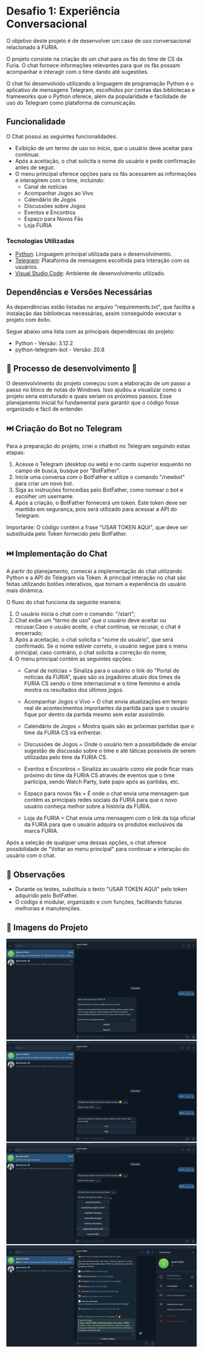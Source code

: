 # Desafio 1: Experiência Conversacional

O objetivo deste projeto é de desenvolver um caso de uso conversacional relacionado à FURIA.

O projeto consiste na criação de um chat para os fâs do time de CS da Furia. O chat fornece informações relevantes para que os fãs possam acompanhar e interagir com o time dando até sugestões.

O chat foi desenvolvido utilizando a linguagem de programação Python e o aplicativo de mensagens Telegram, escolhidos por contas das bibliotecas e frameworks que o Python oferece, além da popularidade e facilidade de uso do Telegram como plataforma de comunicação.


## Funcionalidade

O Chat possui as seguintes funcionalidades:

- Exibição de um termo de uso no início, que o usuário deve aceitar para continuar.
- Após a aceitação, o chat solicita o nome do usuário e pede confirmação antes de seguir.
- O menu principal oferece opções para os fãs acessarem as informações e interagirem com o time, incluindo:
    - Canal de notícias
    - Acompanhar Jogos ao Vivo
    - Calendário de Jogos
    - Discussões sobre Jogos
    - Eventos e Encontros
    - Espaço para Novos Fãs
    - Loja FURIA

### Tecnologias Utilizadas

* [Python](https://www.python.org/): Linguagem principal utilizada para o desenvolvimento.
* [Telegram](https://telegram.org/): Plataforma de mensagens escolhida para interação com os usuários.
* [Visual Studio Code](https://code.visualstudio.com/): Ambiente de desenvolvimento utilizado.


## Dependências e Versões Necessárias

As dependências estão listadas no arquivo "requirements.txt", que facilita a instalação das bibliotecas necessárias, assim conseguindo executar o projeto com êxito.

Segue abaixo uma lista com as principais dependências do projeto:

* Python - Versão: 3.12.2
* python-telegram-bot - Versão: 20.8

## 📌 Processo de desenvolvimento 📌

O desenvolvimento do projeto começou com a elaboração de um passo a passo no bloco de notas do Windows. Isso ajudou a visualizar como o projeto seria estruturado e quais seriam os próximos passos. Esse planejamento inicial foi fundamental para garantir que o código fosse organizado e fácil de entender.

## ⏭️ Criação do Bot no Telegram

Para a preparação do projeto, criei o chatbot no Telegram seguindo estas etapas:
1. Acesse o Telegram (desktop ou web) e no canto superior esquerdo no campo de busca, busque por "BotFather".
2. Inicie uma conversa com o BotFather e utilize o comando "/newbot" para criar um novo bot.
3. Siga as instruções forncedias pelo BotFather, como nomear o bot e escolher um username.
4. Após a criação, o BotFather fornecerá um token. Este token deve ser mantido em segurança, pois será utilizado para acessar a API do Telegram.


Importante: O código contém a frase "USAR TOKEN AQUI", que deve ser substituída pelo Token fornecido pelo BotFather.


## ⏭️ Implementação do Chat

A partir do planejamento, comecei a implementação do chat utilizando Python e a API do Telegram via Token.
A principal interação no chat são feitas utilizando botões interativos, que tornam a experiência do usuário mais dinâmica.

O fluxo do chat funciona da seguinte maneira:
1. O usuário inicia o chat com o comando: "/start";
2. Chat exibe um "termo de uso" que o usuário deve aceitar ou recusar.Caso o usuáio aceite, o chat continua; se recusar, o chat é encerrado;
3. Após a aceitação, o chat solicita o "nome do usuário", que será confirmado. Se o nome estiver correto, o usuário segue para o menu principal; caso contrário, o chat solicita a correção do nome;
4. O menu principal contém as seguintes opções:
    - Canal de notícias = Sinaliza para o usuário o link do "Portal de notícias da FURIA", quais são os jogadores atuais dos times da FURIA CS sendo o time internacional e o time feminino e ainda mostra os resultados dos últimos jogos. 

    - Acompanhar Jogos o Vivo = O chat envia atualizações em tempo real de acontecimentos importantes da partida para que o usuário fique por dentro da partida mesmo sem estar assistindo.

    - Calendário de Jogos = Mostra quais são as próximas partidas que o time da FURIA CS irá enfrentar.

    - Discussões de Jogos = Onde o usuário tem a possibilidade de enviar sugestão de discussão sobre o time e até táticas possíveis de serem utilizadas pelo time da FURIA CS.

    - Eventos e Encontros = Sinaliza ao usuário como ele pode ficar mais próximo do time da FURIA CS através de eventos que o time participa, sendo Watch Party, bate papo após as partidas, etc.

    - Espaço para novos fãs = É onde o chat envia uma mensagem que contém as principais redes sociais da FURIA para que o novo usuário conheça melhor sobre a história da FURIA.

    - Loja da FURIA = Chat envia uma mensagem com o link da loja oficial da FURIA para que o usuário adquira os produtos exclusivos da marca FURIA.

Após a seleção de qualquer uma dessas opções, o chat oferece possibilidade de "Voltar ao menu principal" para continuar a interação do usuário com o chat.

## 📄 Observações
- Durante os testes, substituia o texto "USAR TOKEN AQUI" pelo token adquirido pelo BotFather.
- O código é modular, organizado e com funções, facilitando futuras melhorias e manutenções.


## 📸 Imagens do Projeto

![Imagem 1](imagens/Inicio_Chat_Telegram.jpg) ![Imagem 2](imagens/Confirmacao_nome.jpg) ![Imagem 3](imagens/Menu_principal.jpg) ![Imagem 4](imagens/Informacoes_gerais.jpg)